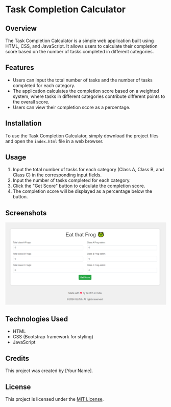 # Task Completion Calculator

## Overview
The Task Completion Calculator is a simple web application built using HTML, CSS, and JavaScript. It allows users to calculate their completion score based on the number of tasks completed in different categories.

## Features
- Users can input the total number of tasks and the number of tasks completed for each category.
- The application calculates the completion score based on a weighted system, where tasks in different categories contribute different points to the overall score.
- Users can view their completion score as a percentage.

## Installation
To use the Task Completion Calculator, simply download the project files and open the `index.html` file in a web browser.

## Usage
1. Input the total number of tasks for each category (Class A, Class B, and Class C) in the corresponding input fields.
2. Input the number of tasks completed for each category.
3. Click the "Get Score" button to calculate the completion score.
4. The completion score will be displayed as a percentage below the button.

## Screenshots
![Screenshot](ss.PNG)

## Technologies Used
- HTML
- CSS (Bootstrap framework for styling)
- JavaScript

## Credits
This project was created by [Your Name].

## License
This project is licensed under the [MIT License](LICENSE).
